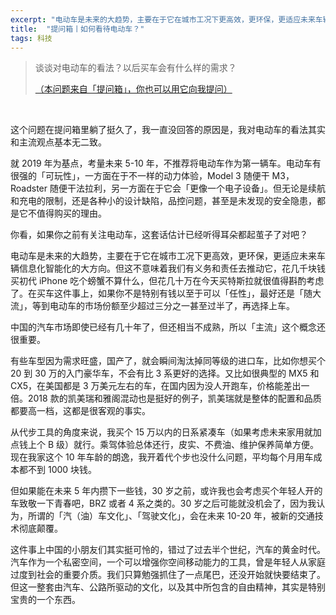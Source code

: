 ```yaml
---
excerpt: "电动车是未来的大趋势，主要在于它在城市工况下更高效，更环保，更适应未来车辆信息化智能化的大方向。但这不意味着我们有义务和责任去推动它，花几千块钱买初代 iPhone 吃个螃蟹不算什么，但花几十万在今天买特斯拉就很值得斟酌考虑了。"
title:  "提问箱丨如何看待电动车？"
tags: 科技
---
```


> 谈谈对电动车的看法？以后买车会有什么样的需求？
>
> [（本问题来自「提问箱」，你也可以用它向我提问）](https://peing.net/zh-CN/bb2df17e7edf41?event=0)

<br>

这个问题在提问箱里躺了挺久了，我一直没回答的原因是，我对电动车的看法其实和主流观点基本无二致。

就 2019 年为基点，考量未来 5-10 年，不推荐将电动车作为第一辆车。电动车有很强的「可玩性」，一方面在于不一样的动力体验，Model 3 随便干 M3，Roadster 随便干法拉利，另一方面在于它会「更像一个电子设备」。但无论是续航和充电的限制，还是各种小的设计缺陷，品控问题，甚至是未发现的安全隐患，都是它不值得购买的理由。

你看，如果你之前有关注电动车，这套话估计已经听得耳朵都起茧子了对吧？

电动车是未来的大趋势，主要在于它在城市工况下更高效，更环保，更适应未来车辆信息化智能化的大方向。但这不意味着我们有义务和责任去推动它，花几千块钱买初代 iPhone 吃个螃蟹不算什么，但花几十万在今天买特斯拉就很值得斟酌考虑了。在买车这件事上，如果你不是特别有钱以至于可以「任性」，最好还是「随大流」，等到电动车的市场份额至少超过三分之一甚至过半了，再选择上车。

中国的汽车市场即使已经有几十年了，但还相当不成熟，所以「主流」这个概念还很重要。

有些车型因为需求旺盛，国产了，就会瞬间淘汰掉同等级的进口车，比如你想买个 20 到 30 万的入门豪华车，不会有比 3 系更好的选择。又比如很典型的 MX5 和 CX5，在美国都是 3 万美元左右的车，在国内因为没人开跑车，价格能差出一倍。2018 款的凯美瑞和雅阁混动也是挺好的例子，凯美瑞就是整体的配置和品质都要高一档，这都是很客观的事实。

从代步工具的角度来说，我买个 15 万以内的日系紧凑车（如果考虑未来家用就加点钱上个 B 级）就行。乘驾体验总体还行，皮实、不费油、维护保养简单方便。现在我家这个 10 年车龄的朗逸，我开着代个步也没什么问题，平均每个月用车成本都不到 1000 块钱。

但如果能在未来 5 年内攒下一些钱，30 岁之前，或许我也会考虑买个年轻人开的车致敬一下青春吧，BRZ 或者 4 系之类的。30 岁之后可能就没机会了，因为我认为，所谓的「汽（油）车文化」、「驾驶文化」，会在未来 10-20 年，被新的交通技术彻底颠覆。

这件事上中国的小朋友们其实挺可怜的，错过了过去半个世纪，汽车的黄金时代。汽车作为一个私密空间，一个可以增强你空间移动能力的工具，曾是年轻人从家庭过度到社会的重要介质。我们只算勉强抓住了一点尾巴，还没开始就快要结束了。但这一整套由汽车、公路所驱动的文化，以及其中所包含的自由精神，其实是特别宝贵的一个东西。
